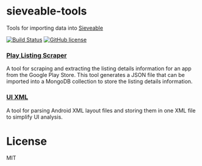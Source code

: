 # sieveable-tools
Tools for importing data into [Sieveable](https://github.com/sikuli/sieveable)

[![Build Status](https://travis-ci.org/sikuli/sieveable-tools.svg?branch=master)](http://travis-ci.org/sikuli/sieveable-tools) [![GitHub license](https://img.shields.io/github/license/mashape/apistatus.svg)](https://github.com/sikuli/sieveable-tools)

### [Play Listing Scraper](play_listing_scraper)
A tool for scraping and extracting the listing details information for an app from the Google Play Store. This tool generates a JSON file that can be imported into a MongoDB collection to store the listing details information.

### [UI XML](ui-xml)
A tool for parsing Android XML layout files and storing them in one XML file to simplify UI analysis.


# License
MIT
